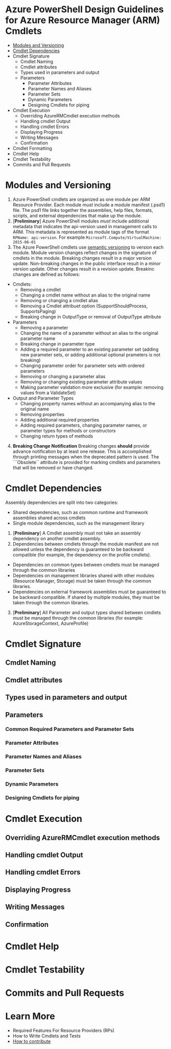 # Azure PowerShell Design Guidelines for Azure Resource Manager (ARM) Cmdlets

* [Modules and Versioning](#modules-and-versioning)
* [Cmdlet Dependencies](#cmdlet-dependencies)
* Cmdlet Signature
  * Cmdlet Naming
  * Cmdlet attributes
  * Types used in parameters and output
  * Parameters
    * Parameter Attributes
    * Parameter Names and Aliases
    * Parameter Sets
    * Dynamic Parameters
    * Designing Cmdlets for piping
* Cmdlet Execution
  * Overriding AzureRMCmdlet execution methods
  * Handling cmdlet Output
  * Handling cmdlet Errors
  * Displaying Progress
  * Writing Messages
  * Confirmation
* Cmdlet Formatting
* Cmdlet Help
* Cmdlet Testability
* Commits and Pull Requests

# Modules and Versioning
1. Azure PowerShell cmdlets are organized as one module per ARM Resource Provider.  Each module *must* include a module manifest (.psd1) file.  The psd1 file links together the assemblies, help files, formats, scripts, and external dependencies that make up the module.
2. [**Preliminary**] Azure PowerShell modules *must* include additional metadata that indicates the api-version used in management calls to ARM. This metadata is represented as module tags of the format ```RPName: api-version```.  For example ```Microsoft.Compute/VirtualMachine: 2015-06-01```
3. The Azure PowerShell cmdlets use [semantic versioning](http://semver.org) to version each module. Module version changes reflect changes in the signature of cmdlets in the module. Breaking changes result in a major version update.  Non-breaking changes in the public interface result in a minor version update.  Other changes result in a revision update.  Breakinc changes are defined as follows:
  - Cmdlets: 
    - Removing a cmdlet
    - Changing a cmdlet name without an alias to the original name
    - Removing or changing a cmdlet alias
    - Removing a Cmdlet attribuet option (SupportShouldProcess, SupportsPaging)
    - Breaking change in OutputType or removal of OutputType attribute
  - Parameters
    - Removing a parameter
    - Changing the name of a parameter without an alias to the original parameter name
    - Breaking change in parameter type
    - Adding a required parameter to an existing parameter set (adding new parameter sets, or adding additional optional prameters is not breaking)
    - Changing parameter order for parameter sets with ordered parameters
    - Removing or changing a parameter alias
    - Removing or changing existing parameter attribute values
    - Making parameter validation more exclusive (for example: removing values from a ValidateSet)
  - Output and Parameter Types
    - Changing property names without an accompanying alias to the original name
    - Removing properties
    - Adding additional required properties
    - Adding required parameters, changing parameter names, or parameter types for methods or constructors
    - Changing return types of methods
4. **Breaking Change Notification** Breaking changes **should** provide advance notification by at least one release. This is accomplished through printing messages when the deprecated pattern is used.  The ```Obsolete`` attribute is provided for marking cmdlets and parameters that will be removed or have changed.

# Cmdlet Dependencies
Assembly dependencies are split into two categories:
- Shared dependencies, such as common runtime and framework assemblies shared across cmdlets
- Single module dependencies, such as the management library

1. [**Preliminary**] A Cmdlet assembly must not take an assembly dependency on another cmdlet assembly.
2. Dependencies between cmdlets through the module manifest are not allowed unless the dependency is guaranteed to be backward compatible (for example, the dependency on the profile cmdlets).
 - Dependencies on common types between cmdlets must be managed through the common libraries
 - Dependencies on management libraries shared with other modules (Resource Manager, Storage) must be taken through the common libraries.
 - Dependencies on external framework assemblies must be guaranteed to be backward compatible. If shared by multiple modules, they must be taken through the common libraries.
3. [**Preliminary**] All Parameter and output types shared between cmdlets must be managed through the common libraries (for example: AzureStorageContext, AzureProfile)

# Cmdlet Signature

## Cmdlet Naming

## Cmdlet attributes

## Types used in parameters and output

## Parameters

### Common Required Parameters and Parameter Sets

### Parameter Attributes

### Parameter Names and Aliases

### Parameter Sets

### Dynamic Parameters

### Designing Cmdlets for piping

# Cmdlet Execution

## Overriding AzureRMCmdlet execution methods

## Handling cmdlet Output

## Handling cmdlet Errors

## Displaying Progress

## Writing Messages

## Confirmation

# Cmdlet Help

# Cmdlet Testability

# Commits and Pull Requests

# Learn More
* Required Features For Resource Providers (RPs)
* How to Write Cmdlets and Tests
* [How to contribute](../CONTRIBUTING.md)
